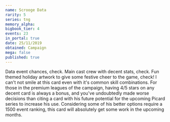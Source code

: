 ```yaml
---
name: Scrooge Data
rarity: 5
series: tng
memory_alpha:
bigbook_tier: 4
events: 23
in_portal: true
date: 25/11/2019
obtained: Campaign
mega: false
published: true
---
```


Data event chances, check. Main cast crew with decent stats, check. Fun themed holiday artwork to give some festive cheer to the game, check! I can't not smile at this card even with it's common skill combinations. For those in the premium leagues of the campaign, having 4/5 stars on any decent card is always a bonus, and you've undoubtedly made worse decisions than citing a card with his future potential for the upcoming Picard series to increase his use. Considering some of his better options require a 1500 event ranking, this card will absolutely get some work in the upcoming months.
